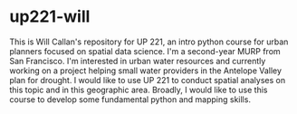 # up221-will
This is Will Callan's repository for UP 221, an intro python course for urban planners focused on spatial data science. I'm a second-year MURP from San Francisco. I'm interested in urban water resources and currently working on a project helping small water providers in the Antelope Valley plan for drought. I would like to use UP 221 to conduct spatial analyses on this topic and in this geographic area. Broadly, I would like to use this course to develop some fundamental python and mapping skills. 
